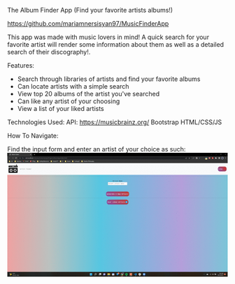 The Album Finder App
(Find your favorite artists albums!)

https://github.com/mariamnersisyan97/MusicFinderApp

This app was made with music lovers in mind! A quick search for your favorite artist will render some information about them as well as a detailed search of their discography!.

<!-- How to navigate it/run it -->

<!-- Insert GIFs of project navigation  -->

Features:

- Search through libraries of artists and find your favorite albums
- Can locate artists with a simple search
- View top 20 albums of the artist you've searched
- Can like any artist of your choosing
- View a list of your liked artists

Technologies Used:
API: https://musicbrainz.org/
Bootstrap
HTML/CSS/JS

How To Navigate:

Find the input form and enter an artist of your choice as such:
![Alt Text](gif1.gif)
